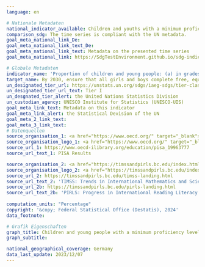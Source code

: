 ```yaml
---
language: en    

# Nationale Metadaten    
national_indicator_available: Children and youths with a minimum proficiency in reading or mathematics    
comparison_sdg: The time series is compliant with the UN metadata.    
goal_meta_national_link_De: 
goal_meta_national_link_text_De: 
goal_meta_national_link_text: Metadata on the presented time series
goal_meta_national_link: https://SdgTestEnvironment.github.io/sdg-indicators/public/Meta/4.1.1.pdf    

# Globale Metadaten    
indicator_name: 'Proportion of children and young people: (a) in grades 2/3; (b) at the end of primary; and (c) at the end of lower secondary achieving at least a minimum proficiency level in (i) reading and (ii) mathematics, by sex'    
target_name: By 2030, ensure that all girls and boys complete free, equitable and quality primary and secondary education leading to relevant and effective learning outcomes    
un_designated_tier_url: https://unstats.un.org/sdgs/iaeg-sdgs/tier-classification/    
un_designated_tier_url_text: Tier I    
un_desgnated_tier_alert: the United Nations Statistics Division    
un_custodian_agency: UNESCO Institute for Statistics (UNESCO-UIS)    
goal_meta_link_text: Metadata on this indicator    
goal_meta_link_alert: the Statistical Devision of the UN    
goal_meta_2_link_text:     
goal_meta_3_link_text:         
# Datenquellen
source_organisation_1: <a href="https://www.oecd.org/" target="_blank"> Organisation for Economic Co-operation and Development (OECD) </a>
source_organisation_logo_1: <a href="https://www.oecd.org/" target="_blank"><img src="https://sdg-indikatoren.de/public/OrgImgEn/oecd.png" alt="Logo oecd" style="height:60px; width:148px"/></a>
source_url_1: https://www.oecd-ilibrary.org/education/pisa_19963777
source_url_text_1: PISA Results

source_organisation_2: <a href="https://timssandpirls.bc.edu/index.html" target="_blank"> TIMSS & PIRLS International Study Center </a>
source_organisation_logo_2: <a href="https://timssandpirls.bc.edu/index.html" target="_blank"><img src="https://sdg-indikatoren.de/public/OrgImgEn/tipi.png" alt="Logo tipi" style="height:60px; width:148px"/></a>
source_url_2: https://timssandpirls.bc.edu/timss-landing.html
source_url_text_2: 'TIMSS: Trends in International Mathematics and Science Study'
source_url_2b: https://timssandpirls.bc.edu/pirls-landing.html
source_url_text_2b: 'PIRLS: Progress in International Reading Literacy Study'
    
computation_units: "Percentage"    
copyright: '&copy; Federal Statistical Office (Destatis), 2024'    
data_footnote:     

# Grafik Eigenschaften    
graph_title: Children and young people with a minimum proficiency level in reading and mathematics
graph_subtitle:     

national_geographical_coverage: Germany    
data_last_update: 2023/12/07    
---
```


<span></span>
